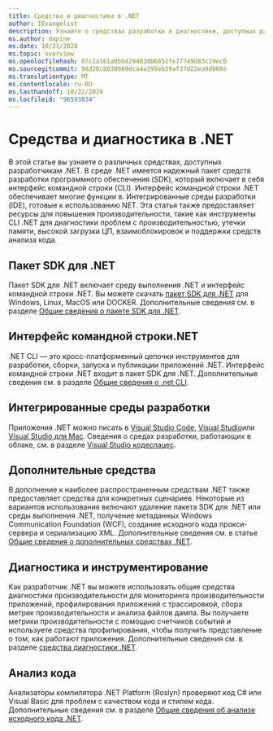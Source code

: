 ```yaml
---
title: Средства и диагностика в .NET
author: IEvangelist
description: Узнайте о средствах разработки и диагностики, доступных разработчикам .NET.
ms.author: dapine
ms.date: 10/21/2020
ms.topic: overview
ms.openlocfilehash: 07c1a161a0bb429403db6852fe77749d83c19ec0
ms.sourcegitcommit: 98d20cb038669dca4a195eb39af37d22ea9d008e
ms.translationtype: MT
ms.contentlocale: ru-RU
ms.lasthandoff: 10/22/2020
ms.locfileid: "96593834"
---
```

# <a name="tools-and-diagnostics-in-net"></a>Средства и диагностика в .NET

В этой статье вы узнаете о различных средствах, доступных разработчикам .NET. В среде .NET имеется надежный пакет средств разработки программного обеспечения (SDK), который включает в себя интерфейс командной строки (CLI). Интерфейс командной строки .NET обеспечивает многие функции в. Интегрированные среды разработки (IDE), готовые к использованию NET. Эта статья также предоставляет ресурсы для повышения производительности, такие как инструменты CLI .NET для диагностики проблем с производительностью, утечки памяти, высокой загрузки ЦП, взаимоблокировок и поддержки средств анализа кода.

## <a name="net-sdk"></a>Пакет SDK для .NET

Пакет SDK для .NET включает среду выполнения .NET и интерфейс командной строки .NET. Вы можете скачать [пакет SDK для .NET](https://dotnet.microsoft.com/download) для Windows, Linux, MacOS или DOCKER. Дополнительные сведения см. в разделе [Общие сведения о пакете SDK для .NET](../core/sdk.md).

## <a name="net-cli"></a>Интерфейс командной строки.NET

.NET CLI — это кросс-платформенный цепочки инструментов для разработки, сборки, запуска и публикации приложений .NET. Интерфейс командной строки .NET входит в пакет SDK для .NET. Дополнительные сведения см. в разделе [Общие сведения о .net CLI](../core/tools/index.md).

## <a name="ides"></a>Интегрированные среды разработки

Приложения .NET можно писать в [Visual Studio Code](https://code.visualstudio.com/docs), [Visual Studio](/visualstudio/windows)или [Visual Studio для Mac](/visualstudio/mac). Сведения о средах разработки, работающих в облаке, см. в разделе [Visual Studio кодеспацес](/visualstudio/codespaces/overview/what-is-vsonline).

## <a name="additional-tools"></a>Дополнительные средства

В дополнение к наиболее распространенным средствам .NET также предоставляет средства для конкретных сценариев. Некоторые из вариантов использования включают удаление пакета SDK для .NET или среды выполнения .NET, получение метаданных Windows Communication Foundation (WCF), создание исходного кода прокси-сервера и сериализацию XML. Дополнительные сведения см. в статье [Общие сведения о дополнительных средствах .NET](../core/additional-tools/index.md).

## <a name="diagnostics-and-instrumentation"></a>Диагностика и инструментирование

Как разработчик .NET вы можете использовать общие средства диагностики производительности для мониторинга производительности приложений, профилирования приложений с трассировкой, сбора метрик производительности и анализа файлов дампа. Вы получаете метрики производительности с помощью счетчиков событий и используете средства профилирования, чтобы получить представление о том, как работают приложения. Дополнительные сведения см. в разделе [средства диагностики .NET](../core/diagnostics/index.md).

## <a name="code-analysis"></a>Анализ кода

Анализаторы компилятора .NET Platform (Roslyn) проверяют код C# или Visual Basic для проблем с качеством кода и стилем кода. Дополнительные сведения см. в разделе [Общие сведения об анализе исходного кода .NET](code-analysis/overview.md).
